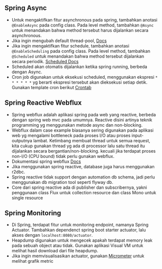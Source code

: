 ## Spring Async

* Untuk mengaktifkan fitur asynchronous pada spring, tambahkan anotasi `@EnableAsync` pada config class. Pada level method, tambahkan `@Async` untuk menandakan bahwa method tersebut harus dijalankan secara asynchronous.
* Jika ingin mengubah default thread-pool, [Docs](https://docs.spring.io/spring-boot/docs/current/reference/html/application-properties.html#application-properties.core.spring.task.execution.pool.allow-core-thread-timeout)
* Jika ingin mengaktifkan fitur schedule, tambahkan anotasi `@EnableScheduling` pada config class. Pada level method, tambahkan `@Scheduled` untuk menandakan bahwa method tersebut dijalankan secara periodik. [Scheduled Docs](https://docs.spring.io/spring-framework/docs/current/javadoc-api/org/springframework/scheduling/annotation/Scheduled.html)
* Scheduled akan otomatis dijalankan ketika spring running, berbeda dengan Async.
* Cron job digunakan untuk eksekusi scheduled, menggunakan ekspresi `* * * * * *` yg berarti ekspresi tersebut akan dieksekusi setiap detik. Gunakan template cron berikut [Crontab](https://crontab.guru/)

## Spring Reactive Webflux

* Spring webflux adalah aplikasi spring pada web yang reactive, berbeda dengan spring web mvc pada umumnya. Reactive disini artinya teknik programming yg menggunakan metode async dan non-blocking.
* Webflux dalam case example biasanya sering digunakan pada aplikasi web yg mengalami bottleneck pada proses I/O atau proses input-outputnya lambat. Ketimbang membuat thread untuk semua request, kita cukup gunakan thread yg ada di processor lalu satu thread itu dijalankan secara bergantian/non-blocking. kecuali jika terdapat proses non-I/O (CPU bound) tidak perlu gunakan webflux.
* Dokumentasi spring webflux [Docs](https://docs.spring.io/spring-framework/reference/web/webflux.html) 
* Jika menggunakan spring reactive, database juga harus menggunakan r2dbc.
* Spring reactive tidak support dengan automation db schema, jadi perlu menggunakan db migration tool seperti flyway db.
* Core dari spring reactive ada di publisher dan subscribernya, yakni penggunaan class Flux untuk collection resource dan class Mono untuk single resource

## Spring Monitoring

* Di Spring, terdapat fitur untuk monitoring endpoint, namanya Spring Actuator. Tambahkan dependenct spring boot starter actuator, lalu akses dengan `localhost:8080/actuator`.
* Heapdump digunakan untuk mengecek apakah terdapat memory leak pada sebuah object atau tidak. Gunakan aplikasi Visual VM untuk melihat hasil download dari file heapdump.
* Jika ingin memvisualisasikan actuator, gunakan [Micrometer](https://micrometer.io/) untuk melihat grafik metric